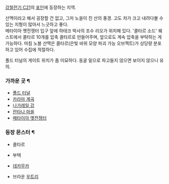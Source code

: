 [강철전기 C21](%EA%B0%95%EC%B2%A0%EC%A0%84%EA%B8%B0%20C21.md)의
[포인](%ED%8F%AC%EC%9D%B8.md)에 등장하는 지역.

산맥이라고 해서 굉장할 건 없고, 그저 노을이 진 산의 풍경. 고도 차가 크고 내려다볼 수 있는 지형이 많아서 느긋하고 좋다.  
메타이아 옛전쟁터 입구 앞에 하테크 박사의 조수 리오가 위치해 있다. '콜타르 소드' 퀘스트에서 콜타르 10개를 압축 콜타르로 만들어주며,
앞으로도 계속 압축을 부탁하는 게 가능하다. 마침 노블 산맥은 콜타르(은빛 바위 모양 파괴 가능 오브젝트)가 상당량 분포하고 있어 수집에
적절하다.

폴드 터널의 게이트 위치가 좀 미묘하다. 동굴 밑으로 파고들지 않으면 보이지 않으니 유의.  

### 가까운 곳 ¶

  * [폴드 터널](%ED%8F%B4%EB%93%9C%20%ED%84%B0%EB%84%90.md)
  * [카라마 계곡](%EC%B9%B4%EB%9D%BC%EB%A7%88%20%EA%B3%84%EA%B3%A1.md)
  * [나가레일 강](%EB%82%98%EA%B0%80%EB%A0%88%EC%9D%BC%20%EA%B0%95.md)
  * [란타나 마을](%EB%9E%80%ED%83%80%EB%82%98%20%EB%A7%88%EC%9D%84.md)
  * [메타이아 옛전쟁터](%EB%A9%94%ED%83%80%EC%9D%B4%EC%95%84%20%EC%98%9B%EC%A0%84%EC%9F%81%ED%84%B0.md)  

### 등장 몬스터 ¶

  * 콜타르  

  * 부택  

  * [데카무카](%EB%8D%B0%EC%B9%B4%EB%AC%B4%EC%B9%B4.md)
  * 브라운 [우트리](%EC%9A%B0%ED%8A%B8%EB%A6%AC.md)

